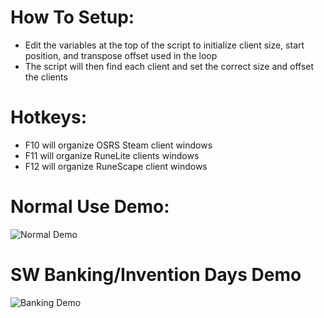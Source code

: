 # How To Setup:
- Edit the variables at the top of the script to initialize client size, start position, and transpose offset used in the loop
- The script will then find each client and set the correct size and offset the clients

# Hotkeys:
- F10 will organize OSRS Steam client windows
- F11 will organize RuneLite clients windows
- F12 will organize RuneScape client windows

# Normal Use Demo:
![Normal Demo](https://user-images.githubusercontent.com/81042687/118000397-c5d8c380-b313-11eb-93f0-a9053d1e1aac.gif)

# SW Banking/Invention Days Demo
![Banking Demo](https://i.imgur.com/5FbEEIR.gif)
